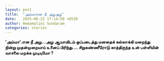 ```yaml
---
layout: post
title:  "அம்மாஎன நீ அழஅழ"
date:   2025-06-22 17:14:50 +0530
author: Hemamalini Sundaram
categories: stories
---
```


**\'அம்மா\'.என நீ அழ\...அழ ஆயாவிடம் ஒப்படைத்து மனதைக் கல்லாக்கி மறைந்து நின்று
முதன்முறையாய் உனைப் பிரிந்து\.... சிறுகண்ணீரோடு காத்திருந்த உன் பள்ளியின் வாசலை
மறக்க முடியுமோ ?**
